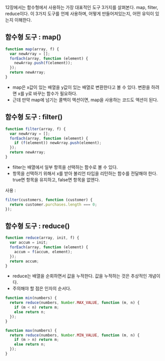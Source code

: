 12장에서는 함수형에서 사용하는 가장 대표적인 도구 3가지를 살펴본다. map, filter, reduce이다. 이 3가지 도구를 언제 사용하며, 어떻게 만들어져있는지, 어떤 유익이 있는지 이해한다.

## 함수형 도구 : map()

```js
function map(array, f) {
  var newArray = [];
  forEach(array, function (element) {
    newArray.push(f(element));
  });
  return newArray;
}
```

- map은 x값이 있는 배열을 y값이 있는 배열로 변환한다고 볼 수 있다. 변환을 하려면 x를 y로 바꾸는 함수가 필요하다.
- 근데 만약 map에 넘기는 콜백이 액션이면, map을 사용하는 코드도 액션이 된다.

## 함수형 도구 : filter()

```js
function filter(array, f) {
  var newArray = [];
  forEach(array, function (element) {
    if (f(element)) newArray.push(element);
  });
  return newArray;
}
```

- filter는 배열에서 일부 항목을 선택하는 함수로 볼 수 있다.
- 항목을 선택하기 위해서 x를 받아 불리언 타입을 리턴하는 함수를 전달해야 한다. true면 항목을 유지하고, false면 항목을 없앤다.

사용 :

```js
filter(customers, function (customer) {
  return customer.purchases.length === 0;
});
```

## 함수형 도구 : reduce()

```js
function reduce(array, init, f) {
  var accum = init;
  forEach(array, function (element) {
    accum = f(accum, element);
  });
  return accum;
}
```

- reduce는 배열을 순회하면서 값을 누적한다. 값을 누적하는 것은 추상적인 개념이다.
- 주의해야 할 점은 인자의 순서다.

```js
function min(numbers) {
  return reduce(numbers, Number.MAX_VALUE, function (m, n) {
    if (m < n) return m;
    else return n;
  });
}

function max(numbers) {
  return reduce(numbers, Number.MIN_VALUE, function (m, n) {
    if (m > n) return m;
    else return n;
  });
}
```

